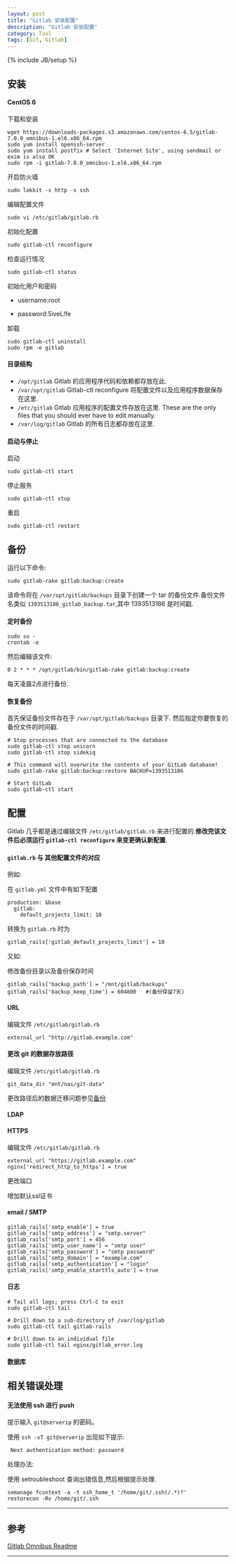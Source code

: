 ```yaml
---
layout: post
title: "Gitlab 安装配置"
description: "Gitlab 安装配置"
category: Tool
tags: [Git, Gitlab]
---
```

{% include JB/setup %}


## 安装

#### CentOS 6

下载和安装

	wget https://downloads-packages.s3.amazonaws.com/centos-6.5/gitlab-7.0.0_omnibus-1.el6.x86_64.rpm
	sudo yum install openssh-server
	sudo yum install postfix # Select 'Internet Site', using sendmail or exim is also OK
	sudo rpm -i gitlab-7.0.0_omnibus-1.el6.x86_64.rpm

开启防火墙

	sudo lokkit -s http -s ssh

编辑配置文件

	sudo vi /etc/gitlab/gitlab.rb

初始化配置

	sudo gitlab-ctl reconfigure

检查运行情况

	sudo gitlab-ctl status

初始化用户和密码

* username:root

* password:5iveL!fe

卸载

	sudo gitlab-ctl uninstall
	sudo rpm -e gitlab

#### 目录结构

* `/opt/gitlab` Gitlab 的应用程序代码和依赖都存放在此.
* `/var/opt/gitlab` Gitlab-ctl reconfigure 将配置文件以及应用程序数据保存在这里.
* `/etc/gitlab` Gitlab 应用程序的配置文件存放在这里. These are the only files that you should ever have to edit manually.
* `/var/log/gitlab` Gitlab 的所有日志都存放在这里.

#### 启动与停止

启动

	sudo gitlab-ctl start

停止服务

	sudo gitlab-ctl stop

重启

	sudo gitlab-ctl restart


## 备份

运行以下命令:

	sudo gitlab-rake gitlab:backup:create

该命令将在 `/var/opt/gitlab/backups` 目录下创建一个 tar 的备份文件.备份文件名类似 `1393513186_gitlab_backup.tar`,其中 1393513186 是时间戳.

#### 定时备份

	sudo su -
	crontab -e

然后编辑该文件:

	0 2 * * * /opt/gitlab/bin/gitlab-rake gitlab:backup:create

每天凌晨2点进行备份.

#### 恢复备份

首先保证备份文件存在于 `/var/opt/gitlab/backups` 目录下.
然后指定你要恢复的备份文件的时间戳.

	# Stop processes that are connected to the database
	sudo gitlab-ctl stop unicorn
	sudo gitlab-ctl stop sidekiq

	# This command will overwrite the contents of your GitLab database!
	sudo gitlab-rake gitlab:backup:restore BACKUP=1393513186

	# Start GitLab
	sudo gitlab-ctl start

## 配置

Gitlab 几乎都是通过编辑文件 `/etc/gitlab/gitlab.rb` 来进行配置的.**修改完该文件后必须运行 `gitlab-ctl reconfigure` 来变更确认新配置**.

#### `gitlab.rb` 与 其他配置文件的对应

例如:

在 `gitlab.yml` 文件中有如下配置

	production: &base
	  gitlab:
		default_projects_limit: 10

转换为 `gitlab.rb` 时为

	gitlab_rails['gitlab_default_projects_limit'] = 10

又如:

修改备份目录以及备份保存时间

	gitlab_rails['backup_path'] = "/mnt/gitlab/backups"
	gitlab_rails['backup_keep_time'] = 604800	#(备份保留7天)


#### URL

编辑文件 `/etc/gitlab/gitlab.rb`

	external_url "http://gitlab.example.com"

#### 更改 git 的数据存放路径

编辑文件 `/etc/gitlab/gitlab.rb`

	git_data_dir "mnt/nas/git-data"

更改路径后的数据迁移问题参见[备份](#)

#### LDAP

#### HTTPS

编辑文件 `/etc/gitlab/gitlab.rb`

	external_url "https://gitlab.example.com"
	nginx['redirect_http_to_https'] = true

更改端口

增加默认ssl证书

#### email / SMTP

	gitlab_rails['smtp_enable'] = true
	gitlab_rails['smtp_address'] = "smtp.server"
	gitlab_rails['smtp_port'] = 456
	gitlab_rails['smtp_user_name'] = "smtp user"
	gitlab_rails['smtp_password'] = "smtp password"
	gitlab_rails['smtp_domain'] = "example.com"
	gitlab_rails['smtp_authentication'] = "login"
	gitlab_rails['smtp_enable_starttls_auto'] = true

#### 日志

	# Tail all logs; press Ctrl-C to exit
	sudo gitlab-ctl tail

	# Drill down to a sub-directory of /var/log/gitlab
	sudo gitlab-ctl tail gitlab-rails

	# Drill down to an individual file
	sudo gitlab-ctl tail nginx/gitlab_error.log

#### 数据库


## 相关错误处理

#### 无法使用 ssh 进行 push

提示输入 `git@serverip` 的密码。

使用 `ssh -vT git@serverip` 出现如下提示:

	 Next authentication method: password

处理办法:

使用 setroubleshoot 查询出错信息,然后根据提示处理.

	semanage fcontext -a -t ssh_home_t '/home/git/.ssh(/.*)?'
	restorecon -Rv /home/git/.ssh



***

## 参考

[Gitlab Omnibus Readme][omnibusLink]


***

[omnibusLink]: https://gitlab.com/gitlab-org/omnibus-gitlab/blob/master/README.md

